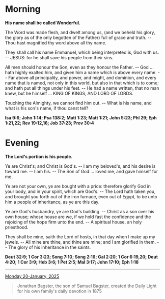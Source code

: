 # Morning

**His name shall be called Wonderful.**
 
The Word was made flesh, and dwelt among us, (and we beheld his glory, the glory as of the only begotten of the Father) full of grace and truth. -- Thou hast magnified thy word above all thy name.
 
They shall call his name Emmanuel, which being interpreted is, God with us. -- JESUS: for he shall save his people from their sins.
 
All men should honour the Son, even as they honour the Father. -- God ... hath highly exalted him, and given him a name which is above every name. -- Far above all principality, and power, and might, and dominion, and every name that is named, not only in this world, but also in that which is to come; and hath put all things under his feet. -- He had a name written, that no man knew, but he himself ... KING OF KINGS, AND LORD OF LORDS.
 
Touching the Almighty, we cannot find him out. -- What is his name, and what is his son's name, if thou canst tell?  

**Isa 9:6; John 1:14; Psa 138:2; Matt 1:23; Matt 1:21; John 5:23; Phl 29; Eph 1:21,22; Rev 19:12,16; Job 37:23; Prov 30:4**

# Evening

**The Lord's portion is his people.**
 
Ye are Christ's; and Christ is God's. -- I am my beloved's, and his desire is toward me. -- I am his. -- The Son of God ... loved me, and gave himself for me.
 
Ye are not your own, ye are bought with a price: therefore glorify God in your body, and in your spirit, which are God's. -- The Lord hath taken you, and brought you forth out of the iron furnace, even out of Egypt, to be unto him a people of inheritance, as ye are this day.
 
Ye are God's husbandry, ye are God's building. -- Christ as a son over his own house; whose house are we, if we hold fast the confidence and the rejoicing of the hope firm unto the end. -- A spiritual house, an holy priesthood.
 
They shall be mine, saith the Lord of hosts, in that day when I make up my jewels. -- All mine are thine, and thine are mine; and I am glorified in them. -- The glory of his inheritance in the saints.  

**Deut 32:9; 1 Cor 3:23; Song 7:10; Song 2:16; Gal 2:20; 1 Cor 6:19,20; Deut 4:20; 1 Cor 3:9; Heb 3:6; 1 Pet 2:5; Mal 3:17; John 17:10; Eph 1:18**

---

[Monday 20-January, 2025](https://t.me/s/daily_light)

> Jonathan Bagster, the son of Samuel Bagster, created the Daily Light for his own family's daily devotion in 1875


